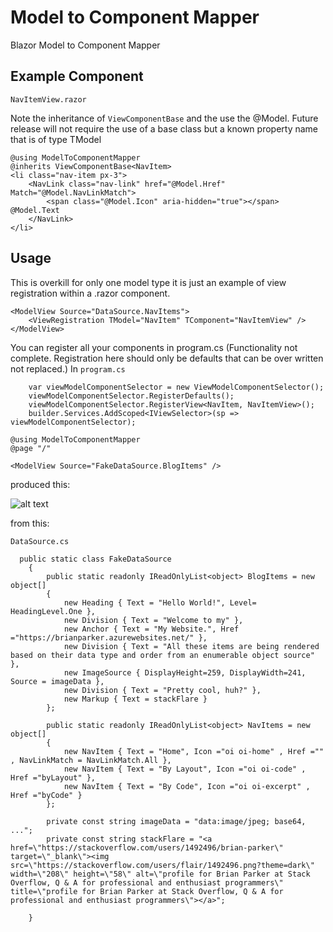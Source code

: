 # Model to Component Mapper
Blazor Model to Component Mapper

## Example Component
```NavItemView.razor```

Note the inheritance of ```ViewComponentBase``` and the use the @Model. Future release will not require the use of a base class but a known property name that is of type TModel

```
@using ModelToComponentMapper
@inherits ViewComponentBase<NavItem>
<li class="nav-item px-3">
    <NavLink class="nav-link" href="@Model.Href" Match="@Model.NavLinkMatch">
        <span class="@Model.Icon" aria-hidden="true"></span> @Model.Text
    </NavLink>
</li>
```


## Usage
This is overkill for only one model type it is just an example of view registration within a .razor component.
```
<ModelView Source="DataSource.NavItems">
    <ViewRegistration TModel="NavItem" TComponent="NavItemView" />
</ModelView>
```


You can register all your components in program.cs (Functionality not complete. Registration here should only be defaults that can be over written not replaced.)
In ```program.cs``` 

```
    var viewModelComponentSelector = new ViewModelComponentSelector();
    viewModelComponentSelector.RegisterDefaults();
    viewModelComponentSelector.RegisterView<NavItem, NavItemView>();
    builder.Services.AddScoped<IViewSelector>(sp => viewModelComponentSelector);
```

```
@using ModelToComponentMapper
@page "/"

<ModelView Source="FakeDataSource.BlogItems" />
```

produced this:

![alt text](https://user-images.githubusercontent.com/8317299/95257997-d94d1900-0870-11eb-99f5-832aba33f2f0.png)


from this:

```DataSource.cs```

```
  public static class FakeDataSource
    {
        public static readonly IReadOnlyList<object> BlogItems = new object[]
        {
            new Heading { Text = "Hello World!", Level= HeadingLevel.One },
            new Division { Text = "Welcome to my" },
            new Anchor { Text = "My Website.", Href ="https://brianparker.azurewebsites.net/" },
            new Division { Text = "All these items are being rendered based on their data type and order from an enumerable object source" },
            new ImageSource { DisplayHeight=259, DisplayWidth=241, Source = imageData },
            new Division { Text = "Pretty cool, huh?" },
            new Markup { Text = stackFlare }
        };

        public static readonly IReadOnlyList<object> NavItems = new object[]
        {
            new NavItem { Text = "Home", Icon ="oi oi-home" , Href ="" , NavLinkMatch = NavLinkMatch.All },
            new NavItem { Text = "By Layout", Icon ="oi oi-code" , Href ="byLayout" },
            new NavItem { Text = "By Code", Icon ="oi oi-excerpt" , Href ="byCode" }
        };

        private const string imageData = "data:image/jpeg; base64, ...";
        private const string stackFlare = "<a href=\"https://stackoverflow.com/users/1492496/brian-parker\" target=\"_blank\"><img src=\"https://stackoverflow.com/users/flair/1492496.png?theme=dark\" width=\"208\" height=\"58\" alt=\"profile for Brian Parker at Stack Overflow, Q & A for professional and enthusiast programmers\" title=\"profile for Brian Parker at Stack Overflow, Q & A for professional and enthusiast programmers\"></a>";

    }
```
